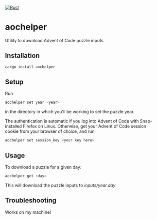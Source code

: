 [![Rust](https://github.com/blairfrandeen/aochelper/actions/workflows/rust.yml/badge.svg?branch=master)](https://github.com/blairfrandeen/aochelper/actions/workflows/rust.yml)
# aochelper

Utility to download Advent of Code puzzle inputs.

## Installation
```sh
cargo install aochelper
```

## Setup
Run 
```sh
aochelper set year <year>
```
in the directory in which you'll be working to set the puzzle year.

The authentication is automatic if you log into Advent of Code with Snap-installed Firefox on Linux. Otherwise, get your Advent of Code session cookie from your browser of choice, and run

```sh
aochelper set session_key <your key here>
```

## Usage
To download a puzzle for a given day:
```sh
aochelper get <day>
```
This will download the puzzle inputs to _inputs/year.day_.

## Troubleshooting
Works on my machine!
